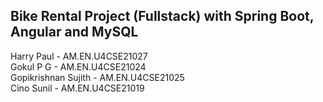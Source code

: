 ## Bike Rental Project (Fullstack) with Spring Boot, Angular and MySQL
Harry Paul - AM.EN.U4CSE21027<br />
Gokul P G - AM.EN.U4CSE21024<br />
Gopikrishnan Sujith - AM.EN.U4CSE21025<br />
Cino Sunil - AM.EN.U4CSE21019<br />
